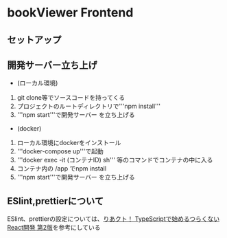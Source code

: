 # bookViewer Frontend

## セットアップ

## 開発サーバー立ち上げ
- (ローカル環境) 
1. git clone等でソースコードを持ってくる
2. プロジェクトのルートディレクトリで'''npm install'''
3. '''npm start'''で開発サーバー を立ち上げる
- (docker)
1. ローカル環境にdockerをインストール
2. '''docker-compose up'''で起動
3. '''docker exec -it (コンテナID) sh''' 等のコマンドでコンテナの中に入る
4. コンテナ内の /app でnpm install
5. '''npm start'''で開発サーバー を立ち上げる
## ESlint,prettierについて
ESlint、prettierの設定については、[りあクト！ TypeScriptで始めるつらくないReact開発 第2版](https://booth.pm/ja/items/1312652)を参考にしている



